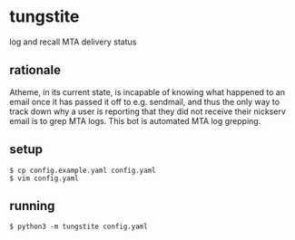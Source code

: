 # tungstite

log and recall MTA delivery status

## rationale

Atheme, in its current state, is incapable of knowing what happened to an
email once it has passed it off to e.g. sendmail, and thus the only way to
track down why a user is reporting that they did not receive their nickserv
email is to grep MTA logs. This bot is automated MTA log grepping.

## setup

```
$ cp config.example.yaml config.yaml
$ vim config.yaml
```

## running

```
$ python3 -m tungstite config.yaml
```

